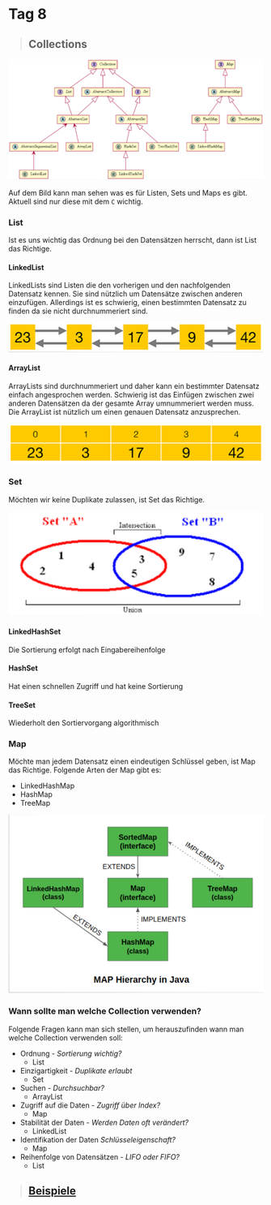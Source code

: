 # Tag 8

> ## Collections

![List, Set und Map](/data/m226a/list_set_map.png)

Auf dem Bild kann man sehen was es für Listen, Sets und Maps es gibt. Aktuell sind nur diese mit dem `C` wichtig.

### List

Ist es uns wichtig das Ordnung bei den Datensätzen herrscht, dann ist List das Richtige.

#### LinkedList

LinkedLists sind Listen die den vorherigen und den nachfolgenden Datensatz kennen. Sie sind nützlich um Datensätze zwischen anderen einzufügen. Allerdings ist es schwierig, einen bestimmten Datensatz zu finden da sie nicht durchnummeriert sind.

![LinkedList](/data/m226a/linkedlist.png)

#### ArrayList

ArrayLists sind durchnummeriert und daher kann ein bestimmter Datensatz einfach angesprochen werden. Schwierig ist das Einfügen zwischen zwei anderen Datensätzen da der gesamte Array umnummeriert werden muss. Die ArrayList ist nützlich um einen genauen Datensatz anzusprechen.

![ArrayList](/data/m226a/arraylist.png)

### Set

Möchten wir keine Duplikate zulassen, ist Set das Richtige.

![Set](/data/m226a/set.png)

#### LinkedHashSet

Die Sortierung erfolgt nach Eingabereihenfolge

#### HashSet

Hat einen schnellen Zugriff und hat keine Sortierung

#### TreeSet

Wiederholt den Sortiervorgang algorithmisch

### Map

Möchte man jedem Datensatz einen eindeutigen Schlüssel geben, ist Map das Richtige. Folgende Arten der Map gibt es:

- LinkedHashMap
- HashMap
- TreeMap

![Map](/data/m226a/map.png)

### Wann sollte man welche Collection verwenden?

Folgende Fragen kann man sich stellen, um herauszufinden wann man welche Collection verwenden soll:

- Ordnung - _Sortierung wichtig?_
  - List
- Einzigartigkeit - _Duplikate erlaubt_
  - Set
- Suchen - _Durchsuchbar?_
  - ArrayList
- Zugriff auf die Daten - _Zugriff über Index?_
  - Map
- Stabilität der Daten - _Werden Daten oft verändert?_
  - LinkedList
- Identifikation der Daten _Schlüsseleigenschaft?_
  - Map
- Reihenfolge von Datensätzen - _LIFO oder FIFO?_
  - List

> ## [Beispiele](../praxis-doku/list-set-map.md)

